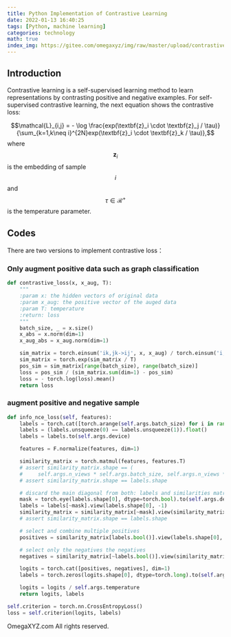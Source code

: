 ```yaml
---
title: Python Implementation of Contrastive Learning
date: 2022-01-13 16:40:25
tags: [Python, machine learning]
categories: technology
math: true
index_img: https://gitee.com/omegaxyz/img/raw/master/upload/contrastive_learning202201131713.png
---
```


## Introduction
Contrastive learning is a self-supervised learning method to learn representations by contrasting positive and negative examples. For self-supervised contrastive learning, the next equation shows the contrastive loss:

$$\mathcal{L}_{i,j} = - \log \frac{exp(\textbf{z}_i \cdot \textbf{z}_j / \tau)}{\sum_{k=1,k\neq i}^{2N}exp(\textbf{z}_i \cdot \textbf{z}_k / \tau)},$$
where $$\textbf{z}_i$$ is the embedding of sample $$i$$ and $$\tau \in \mathcal{R}^{+}$$ is the temperature parameter.

## Codes

There are two versions to implement contrastive loss：

### Only augment positive data such as graph classification

```python
def contrastive_loss(x, x_aug, T):
    """
    :param x: the hidden vectors of original data
    :param x_aug: the positive vector of the auged data
    :param T: temperature
    :return: loss
    """
    batch_size, _ = x.size()
    x_abs = x.norm(dim=1)
    x_aug_abs = x_aug.norm(dim=1)

    sim_matrix = torch.einsum('ik,jk->ij', x, x_aug) / torch.einsum('i,j->ij', x_abs, x_aug_abs)
    sim_matrix = torch.exp(sim_matrix / T)
    pos_sim = sim_matrix[range(batch_size), range(batch_size)]
    loss = pos_sim / (sim_matrix.sum(dim=1) - pos_sim)
    loss = - torch.log(loss).mean()
    return loss
```


### augment positive and negative sample


```python
def info_nce_loss(self, features):
    labels = torch.cat([torch.arange(self.args.batch_size) for i in range(self.args.n_views)], dim=0)
    labels = (labels.unsqueeze(0) == labels.unsqueeze(1)).float()
    labels = labels.to(self.args.device)

    features = F.normalize(features, dim=1)

    similarity_matrix = torch.matmul(features, features.T)
    # assert similarity_matrix.shape == (
    #     self.args.n_views * self.args.batch_size, self.args.n_views * self.args.batch_size)
    # assert similarity_matrix.shape == labels.shape

    # discard the main diagonal from both: labels and similarities matrix
    mask = torch.eye(labels.shape[0], dtype=torch.bool).to(self.args.device)
    labels = labels[~mask].view(labels.shape[0], -1)
    similarity_matrix = similarity_matrix[~mask].view(similarity_matrix.shape[0], -1)
    # assert similarity_matrix.shape == labels.shape

    # select and combine multiple positives
    positives = similarity_matrix[labels.bool()].view(labels.shape[0], -1)

    # select only the negatives the negatives
    negatives = similarity_matrix[~labels.bool()].view(similarity_matrix.shape[0], -1)

    logits = torch.cat([positives, negatives], dim=1)
    labels = torch.zeros(logits.shape[0], dtype=torch.long).to(self.args.device)

    logits = logits / self.args.temperature
    return logits, labels

self.criterion = torch.nn.CrossEntropyLoss()
loss = self.criterion(logits, labels)
```

OmegaXYZ.com
All rights reserved.


